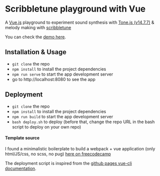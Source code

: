 # Scribbletune playground with Vue

A [Vue.js](https://vuejs.org/) playground to experiment sound synthesis with [Tone.js (v14.7.7)](https://tonejs.github.io/docs/14.7.7/) & melody making with [scribbletune](https://scribbletune.com/)

You can check the [demo here](https://qchenevier.github.io/scribbletune-playground-vue/).

## Installation & Usage

- `git clone` the repo
- `npm install` to install the project dependencies
- `npm run serve` to start the app development server
- go to http://localhost:8080 to see the app

## Deployment

- `git clone` the repo
- `npm install` to install the project dependencies
- `npm run build` to start the app development server
- `bash deploy.sh` to deploy (before that, change the repo URL in the bash script to deploy on your own repo)

#### Template source

I found a minimalistic boilerplate to build a webpack + vue application (only html/JS/css, no scss, no pug) [here on freecodecamp](https://www.freecodecamp.org/news/how-to-create-a-vue-js-app-using-single-file-components-without-the-cli-7e73e5b8244f/)

The deployment script is inspired from the [github pages vue-cli documentation](https://cli.vuejs.org/guide/deployment.html#github-pages).
